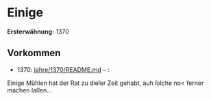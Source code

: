 # Einige

**Ersterwähnung:** 1370

## Vorkommen
- 1370: [jahre/1370/README.md](../jahre/1370/README.md) – :

Einige Mühlen hat der Rat zu dieſer Zeit gehabt,
auh ſolche no< ferner machen laſſen...
